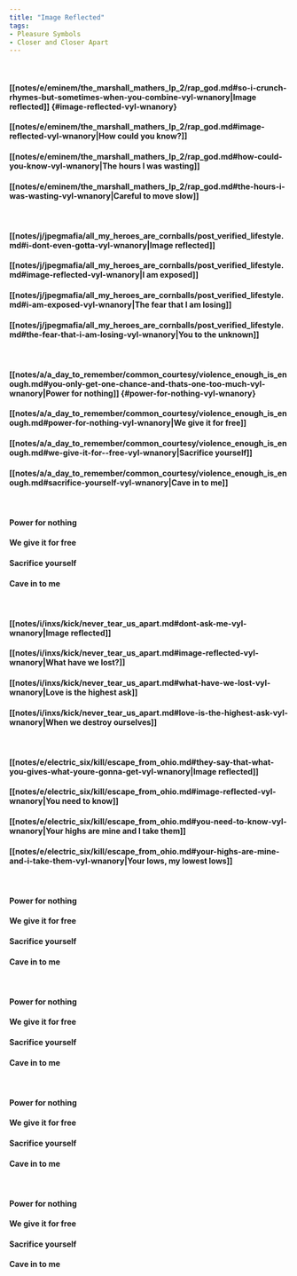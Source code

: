 ```yaml
---
title: "Image Reflected"
tags:
- Pleasure Symbols
- Closer and Closer Apart
---
```

&nbsp;
#### [[notes/e/eminem/the_marshall_mathers_lp_2/rap_god.md#so-i-crunch-rhymes-but-sometimes-when-you-combine-vyl-wnanory|Image reflected]] {#image-reflected-vyl-wnanory}
#### [[notes/e/eminem/the_marshall_mathers_lp_2/rap_god.md#image-reflected-vyl-wnanory|How could you know?]]
#### [[notes/e/eminem/the_marshall_mathers_lp_2/rap_god.md#how-could-you-know-vyl-wnanory|The hours I was wasting]]
#### [[notes/e/eminem/the_marshall_mathers_lp_2/rap_god.md#the-hours-i-was-wasting-vyl-wnanory|Careful to move slow]]
&nbsp;
#### [[notes/j/jpegmafia/all_my_heroes_are_cornballs/post_verified_lifestyle.md#i-dont-even-gotta-vyl-wnanory|Image reflected]]
#### [[notes/j/jpegmafia/all_my_heroes_are_cornballs/post_verified_lifestyle.md#image-reflected-vyl-wnanory|I am exposed]]
#### [[notes/j/jpegmafia/all_my_heroes_are_cornballs/post_verified_lifestyle.md#i-am-exposed-vyl-wnanory|The fear that I am losing]]
#### [[notes/j/jpegmafia/all_my_heroes_are_cornballs/post_verified_lifestyle.md#the-fear-that-i-am-losing-vyl-wnanory|You to the unknown]]
&nbsp;
#### [[notes/a/a_day_to_remember/common_courtesy/violence_enough_is_enough.md#you-only-get-one-chance-and-thats-one-too-much-vyl-wnanory|Power for nothing]] {#power-for-nothing-vyl-wnanory}
#### [[notes/a/a_day_to_remember/common_courtesy/violence_enough_is_enough.md#power-for-nothing-vyl-wnanory|We give it for  free]]
#### [[notes/a/a_day_to_remember/common_courtesy/violence_enough_is_enough.md#we-give-it-for--free-vyl-wnanory|Sacrifice yourself]]
#### [[notes/a/a_day_to_remember/common_courtesy/violence_enough_is_enough.md#sacrifice-yourself-vyl-wnanory|Cave in to me]]
&nbsp;
#### Power for nothing
#### We give it for  free
#### Sacrifice yourself
#### Cave in to me
&nbsp;
#### [[notes/i/inxs/kick/never_tear_us_apart.md#dont-ask-me-vyl-wnanory|Image reflected]]
#### [[notes/i/inxs/kick/never_tear_us_apart.md#image-reflected-vyl-wnanory|What have we lost?]]
#### [[notes/i/inxs/kick/never_tear_us_apart.md#what-have-we-lost-vyl-wnanory|Love is the highest ask]]
#### [[notes/i/inxs/kick/never_tear_us_apart.md#love-is-the-highest-ask-vyl-wnanory|When we destroy ourselves]]
&nbsp;
#### [[notes/e/electric_six/kill/escape_from_ohio.md#they-say-that-what-you-gives-what-youre-gonna-get-vyl-wnanory|Image reflected]]
#### [[notes/e/electric_six/kill/escape_from_ohio.md#image-reflected-vyl-wnanory|You need to know]]
#### [[notes/e/electric_six/kill/escape_from_ohio.md#you-need-to-know-vyl-wnanory|Your highs are mine and I take them]]
#### [[notes/e/electric_six/kill/escape_from_ohio.md#your-highs-are-mine-and-i-take-them-vyl-wnanory|Your lows, my lowest lows]]
&nbsp;
#### Power for nothing
#### We give it for  free
#### Sacrifice yourself
#### Cave in to me
&nbsp;
#### Power for nothing
#### We give it for  free
#### Sacrifice yourself
#### Cave in to me
&nbsp;
#### Power for nothing
#### We give it for  free
#### Sacrifice yourself
#### Cave in to me
&nbsp;
#### Power for nothing
#### We give it for  free
#### Sacrifice yourself
#### Cave in to me
